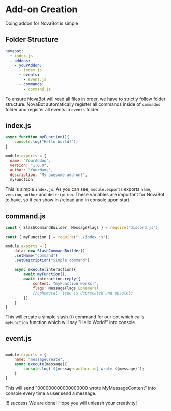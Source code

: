 # **Add-on Creation**

Doing addon for NovaBot is simple

## Folder Structure

```yml title="Folder Structure" hl_lines="4"
novabot:
  - index.js
  - addons:
    - yourAddon:
      - index.js
      - events:
        - event.js
      - commands:
        - command.js
```

To ensure NovaBot will read all files in order, we have to strictly follow folder structure.
NovaBot automatically register all commands inside of `commadns` folder and register all events in `events` folder.

## index.js

```js title="Simple index.js"
async function myFunction(){
    console.log("Hello World!");
}

module.exports = {
  name: "YourAddon",
  version: "1.0.0",
  author: "YourName",
  description: "My awesome add-on!",
  myFunction
```

This is simple `index.js`.
As you can see, `module.exports` exports `name`, `version`, `author` and `description`.
These variables are important for NovaBot to have, so it can show in /reload and in console upon start.

## command.js

```js title="Simple command.js"
const { SlashCommandBuilder, MessageFlags } = require("discord.js");

const { myFunction } = require("../index.js");

module.exports = {
    data: new SlashCommandBuilder()
    .setName("command")
    .setDescription("Simple command"),

    async execute(interaction){
        await myFunction();
        await interaction.reply({
            content: "myFunction works!",
            flags: MessageFlags.Ephemeral
            //ephemeral: true is deprecated and obsolete
        })
    }
}
```
This will create a simple slash (/) command for our bot which calls `myFunction` function which will say "Hello World!" into console.

## event.js
```js title="Simple event"

module.exports = {
    name: "messageCreate",
    async execute(message){
        console.log(`${message.author.id} wrote ${message}`);
    }
}

```
This will send "000000000000000000 wrote MyMessageContent" into console every time a user send a message.

!!! success
    We are done! Hope you will unleash your creativity!